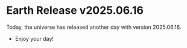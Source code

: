 # Earth Release v2025.06.16
Today, the universe has released another day with version 2025.06.16.
- Enjoy your day!
